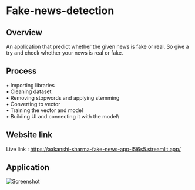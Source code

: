 # Fake-news-detection

## Overview
An application that predict whether the given news is fake or real. So give a try and check whether your news is real or fake.

## Process
• Importing libraries\
• Cleaning dataset\
• Removing stopwords and applying stemming\
• Converting to vector\
• Training the vector and model\
• Building UI and connecting it with the model\


## Website link

Live link : https://aakanshi-sharma-fake-news-app-l5j6s5.streamlit.app/


## Application 

![Screenshot](https://user-images.githubusercontent.com/90981382/216064800-d4cea4e1-5c68-4e19-94b4-772b605fbbc3.png)
